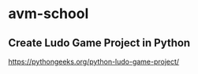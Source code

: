 # avm-school


## Create Ludo Game Project in Python 
https://pythongeeks.org/python-ludo-game-project/
